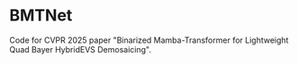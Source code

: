 # BMTNet
Code for CVPR 2025 paper "Binarized Mamba-Transformer for Lightweight Quad Bayer HybridEVS Demosaicing".
